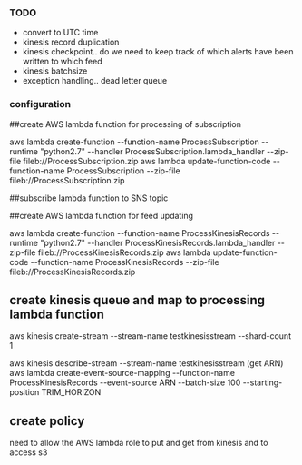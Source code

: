 ### TODO
- convert to UTC time
- kinesis record duplication
- kinesis checkpoint.. do we need to keep track of which alerts have been written to which feed
- kinesis batchsize
- exception handling.. dead letter queue 

### configuration

##create AWS lambda function for processing of subscription 

aws lambda create-function --function-name ProcessSubscription --runtime "python2.7" --handler ProcessSubscription.lambda_handler --zip-file fileb://ProcessSubscription.zip
aws lambda update-function-code --function-name ProcessSubscription --zip-file fileb://ProcessSubscription.zip

##subscribe lambda function to SNS topic 


##create AWS lambda function for feed updating

aws lambda create-function --function-name ProcessKinesisRecords --runtime "python2.7" --handler ProcessKinesisRecords.lambda_handler --zip-file fileb://ProcessKinesisRecords.zip
aws lambda update-function-code --function-name ProcessKinesisRecords --zip-file fileb://ProcessKinesisRecords.zip

## create kinesis queue and map to processing lambda function

aws kinesis create-stream --stream-name testkinesisstream  --shard-count 1 

aws kinesis describe-stream --stream-name testkinesisstream (get ARN)
aws lambda create-event-source-mapping --function-name ProcessKinesisRecords --event-source ARN --batch-size 100 --starting-position TRIM_HORIZON 

## create policy

need to allow the AWS lambda role to put and get from kinesis and to access s3
